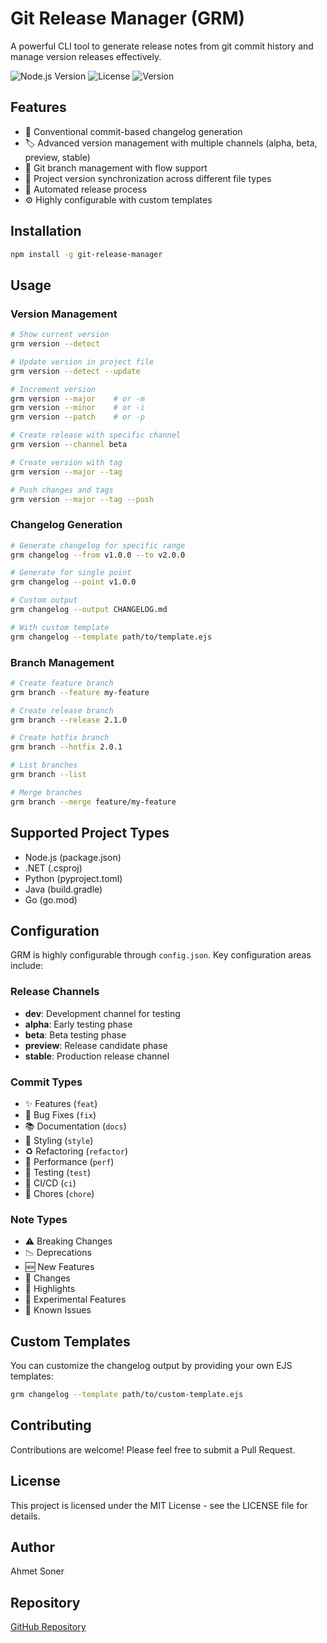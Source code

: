 # Git Release Manager (GRM)

A powerful CLI tool to generate release notes from git commit history and manage version releases effectively.

![Node.js Version](https://img.shields.io/badge/node-%3E%3D14.0.0-brightgreen)
![License](https://img.shields.io/badge/license-MIT-blue)
![Version](https://img.shields.io/badge/version-2.0.0-orange)

## Features

- 📝 Conventional commit-based changelog generation
- 🏷️ Advanced version management with multiple channels (alpha, beta, preview, stable)
- 🌿 Git branch management with flow support
- 🔄 Project version synchronization across different file types
- 🚀 Automated release process
- ⚙️ Highly configurable with custom templates

## Installation

```bash
npm install -g git-release-manager
```

## Usage

### Version Management

```bash
# Show current version
grm version --detect

# Update version in project file
grm version --detect --update

# Increment version
grm version --major    # or -m
grm version --minor    # or -i
grm version --patch    # or -p

# Create release with specific channel
grm version --channel beta

# Create version with tag
grm version --major --tag

# Push changes and tags
grm version --major --tag --push
```

### Changelog Generation

```bash
# Generate changelog for specific range
grm changelog --from v1.0.0 --to v2.0.0

# Generate for single point
grm changelog --point v1.0.0

# Custom output
grm changelog --output CHANGELOG.md

# With custom template
grm changelog --template path/to/template.ejs
```

### Branch Management

```bash
# Create feature branch
grm branch --feature my-feature

# Create release branch
grm branch --release 2.1.0

# Create hotfix branch
grm branch --hotfix 2.0.1

# List branches
grm branch --list

# Merge branches
grm branch --merge feature/my-feature
```

## Supported Project Types

- Node.js (package.json)
- .NET (.csproj)
- Python (pyproject.toml)
- Java (build.gradle)
- Go (go.mod)

## Configuration

GRM is highly configurable through `config.json`. Key configuration areas include:

### Release Channels

- **dev**: Development channel for testing
- **alpha**: Early testing phase
- **beta**: Beta testing phase
- **preview**: Release candidate phase
- **stable**: Production release channel

### Commit Types

- ✨ Features (`feat`)
- 🐞 Bug Fixes (`fix`)
- 📚 Documentation (`docs`)
- 🎨 Styling (`style`)
- ♻️ Refactoring (`refactor`)
- 🚀 Performance (`perf`)
- 🧪 Testing (`test`)
- 🔄 CI/CD (`ci`)
- 🔧 Chores (`chore`)

### Note Types

- ⚠️ Breaking Changes
- 📉 Deprecations
- 🆕 New Features
- 🔄 Changes
- 🌟 Highlights
- 🔬 Experimental Features
- 🐛 Known Issues

## Custom Templates

You can customize the changelog output by providing your own EJS templates:

```bash
grm changelog --template path/to/custom-template.ejs
```

## Contributing

Contributions are welcome! Please feel free to submit a Pull Request.

## License

This project is licensed under the MIT License - see the LICENSE file for details.

## Author

Ahmet Soner

## Repository

[GitHub Repository](https://github.com/ahmettsoner/git-release-manager.git)